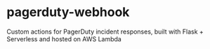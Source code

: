 # pagerduty-webhook
Custom actions for PagerDuty incident responses, built with Flask + Serverless and hosted on AWS Lambda
